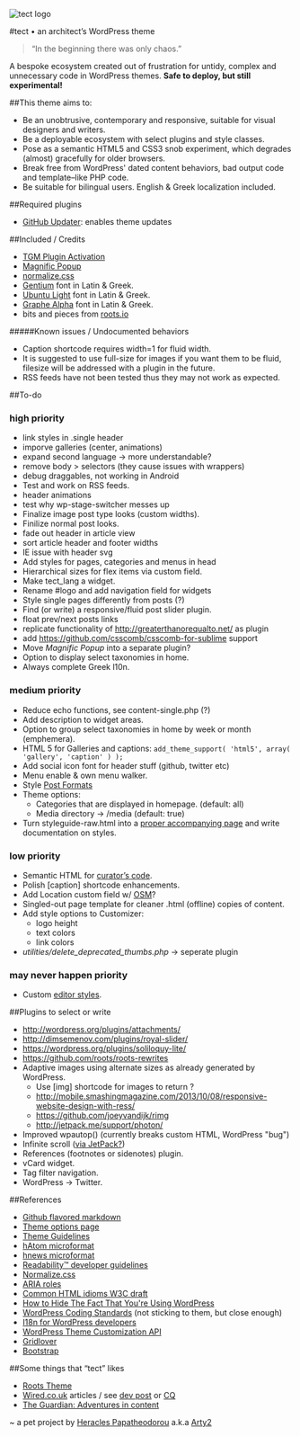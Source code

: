 ![tect logo](https://rawgithub.com/Arty2/tect/master/graphics/tect.svg)

#tect • an architect’s WordPress theme

> “In the beginning there was only chaos.”

A bespoke ecosystem created out of frustration for untidy, complex and unnecessary code in WordPress themes. **Safe to deploy, but still experimental!**

##This theme aims to:

* Be an unobtrusive, contemporary and responsive, suitable for visual designers and writers.
* Be a deployable ecosystem with select plugins and style classes.
* Pose as a semantic HTML5 and CSS3 snob experiment, which degrades (almost) gracefully for older browsers.
* Break free from WordPress' dated content behaviors, bad output code and template–like PHP code.
* Be suitable for bilingual users. English & Greek localization included.

##Required plugins

* [GitHub Updater](https://github.com/afragen/github-updater): enables theme updates


##Included / Credits

* [TGM Plugin Activation](http://tgmpluginactivation.com/)
* [Magnific Popup](https://github.com/dimsemenov/Magnific-Popup)
* [normalize.css](http://necolas.github.io/normalize.css/)
* [Gentium](scripts.sil.org/gentium) font in Latin & Greek.
* [Ubuntu Light](http://font.ubuntu.com/) font in Latin & Greek.
* [Graphe Alpha](https://github.com/Arty2/graphe) font in Latin & Greek.
* bits and pieces from [roots.io](http://roots.io/starter-theme/)

#####Known issues / Undocumented behaviors

* Caption shortcode requires width=1 for fluid width.
* It is suggested to use full-size for images if you want them to be fluid, filesize will be addressed with a plugin in the future.
* RSS feeds have not been tested thus they may not work as expected.


##To-do


### high priority
* link styles in .single header
* imporve galleries (center, animations)
* expand second language → more understandable?
* remove body > selectors (they cause issues with wrappers)
* debug draggables, not working in Android
* Test and work on RSS feeds.
* header animations
* test why wp-stage-switcher messes up
* Finalize image post type looks (custom widths).
* Finilize normal post looks.
* fade out header in article view
* sort article header and footer widths
* IE issue with header svg
* Add styles for pages, categories and menus in head
* Hierarchical sizes for flex items via custom field.
* Make tect_lang a widget.
* Rename #logo and add navigation field for widgets
* Style single pages differently from posts (?)
* Find (or write) a responsive/fluid post slider plugin.
* float prev/next posts links
* replicate functionality of http://greaterthanorequalto.net/ as plugin
* add https://github.com/csscomb/csscomb-for-sublime support
* Move *Magnific Popup* into a separate plugin?
* Option to display select taxonomies in home.
* Always complete Greek l10n.

### medium priority
* Reduce echo functions, see content-single.php (?)
* Add description to widget areas.
* Option to group select taxonomies in home by week or month (emphemera).
* HTML 5 for Galleries and captions: `add_theme_support( 'html5', array( 'gallery', 'caption' ) );`
* Add social icon font for header stuff (github, twitter etc)
* Menu enable & own menu walker.
* Style [Post Formats](http://codex.wordpress.org/Post_Formats)
* Theme options:
	* Categories that are displayed in homepage. (default: all)
	* Media directory → /media (default: true)
* Turn styleguide-raw.html into a [proper accompanying page](http://wordpress.stackexchange.com/posts/35487/revisions) and write documentation on styles.


### low priority
* Semantic HTML for [curator’s code](http://www.brainpickings.org/index.php/2012/03/09/curators-code/).
* Polish [caption] shortcode enhancements.
* Add Location custom field w/ [OSM](http://wordpress.org/plugins/osm/)?
* Singled-out page template for cleaner .html (offline) copies of content.
* Add style options to Customizer:
	* logo height
	* text colors
	* link colors
* *utilities/delete_deprecated_thumbs.php* → seperate plugin

### may never happen priority
* Custom [editor styles](http://codex.wordpress.org/Function_Reference/add_editor_style).


##Plugins to select or write

* http://wordpress.org/plugins/attachments/
* http://dimsemenov.com/plugins/royal-slider/
* https://wordpress.org/plugins/soliloquy-lite/
* https://github.com/roots/roots-rewrites
* Adaptive images using alternate sizes as already generated by WordPress.
	* Use [img] shortcode for images to return <picture>?
	* http://mobile.smashingmagazine.com/2013/10/08/responsive-website-design-with-ress/
	* https://github.com/joeyvandijk/rimg
	* http://jetpack.me/support/photon/
* Improved wpautop() (currently breaks custom HTML, WordPress "bug")
* Infinite scroll ([via JetPack?](http://jetpack.me/support/infinite-scroll/))
* References (footnotes or sidenotes) plugin.
* vCard widget.
* Tag filter navigation.
* WordPress → Twitter.


##References

* [Github flavored markdown](https://help.github.com/articles/github-flavored-markdown)
* [Theme options page](http://codex.wordpress.org/Creating_Options_Pages)
* [Theme Guidelines](http://make.wordpress.org/themes/guidelines/)
* [hAtom microformat](http://microformats.org/wiki/hAtom)
* [hnews microformat](http://microformats.org/wiki/hnews)
* [Readability™ developer guidelines](http://www.readability.com/developers/guidelines)
* [Normalize.css](http://necolas.github.io/normalize.css/)
* [ARIA roles](http://alistapart.com/article/aria-and-progressive-enhancement)
* [Common HTML idioms W3C draft](http://www.w3.org/html/wg/drafts/html/master/common-idioms.html#footnotes)
* [How to Hide The Fact That You're Using WordPress](http://benword.com/how-to-hide-that-youre-using-wordpress/)
* [WordPress Coding Standards](http://codex.wordpress.org/WordPress_Coding_Standards) (not sticking to them, but close enough)
* [I18n for WordPress developers](http://codex.wordpress.org/I18n_for_WordPress_Developers)
* [WordPress Theme Customization API](https://codex.wordpress.org/Theme_Customization_API)
* [Gridlover](http://www.gridlover.net/app/)
* [Bootstrap](http://getbootstrap.com/components/)



##Some things that “tect” likes

* [Roots Theme](http://roots.io/)
* [Wired.co.uk](http://www.wired.co.uk/magazine/archive/2013/03/features/up) articles / see [dev post](http://views.fromthe7th.com/posts/2013/04/wired-uk-website-launches-new-articles) or [CQ](http://www.gq-magazine.co.uk/entertainment/articles/2013-04/09/steve-martin-david-walliams-in-conversation/viewall)
* [The Guardian: Adventures in content](http://next.theguardian.com/blog/bison/)

~ a pet project by [Heracles Papatheodorou](http://archi.tect.gr) a.k.a [Arty2](http://www.twitter.com/Arty2)
